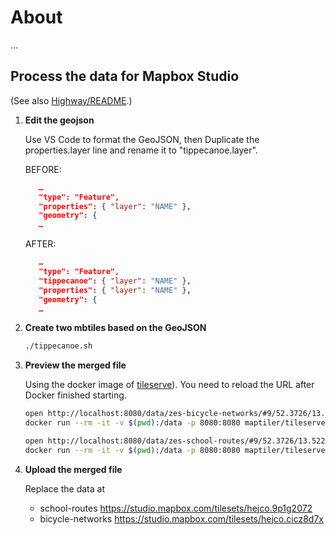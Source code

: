 # About

…

## Process the data for Mapbox Studio

(See also [Highway/README](./Highway/README.md).)

1. **Edit the geojson**

   Use VS Code to format the GeoJSON, then Duplicate the properties.layer line and rename it to "tippecanoe.layer".

   BEFORE:

   ```json
      …
      "type": "Feature",
      "properties": { "layer": "NAME" },
      "geometry": {
      …
   ```

   AFTER:

   ```json
      …
      "type": "Feature",
      "tippecanoe": { "layer": "NAME" },
      "properties": { "layer": "NAME" },
      "geometry": {
      …
   ```

1. **Create two mbtiles based on the GeoJSON**

   ```sh
   ./tippecanoe.sh
   ```

1. **Preview the merged file**

   Using the docker image of [tileserve](https://github.com/maptiler/tileserver-gl)). You need to reload the URL after Docker finished starting.

   ```sh
   open http://localhost:8080/data/zes-bicycle-networks/#9/52.3726/13.5226
   docker run --rm -it -v $(pwd):/data -p 8080:8080 maptiler/tileserver-gl --verbose --mbtiles zes-bicycle-networks.mbtiles
   ```

   ```sh
   open http://localhost:8080/data/zes-school-routes/#9/52.3726/13.5226
   docker run --rm -it -v $(pwd):/data -p 8080:8080 maptiler/tileserver-gl --verbose --mbtiles zes-school-routes.mbtiles
   ```

1. **Upload the merged file**

   Replace the data at

   - school-routes https://studio.mapbox.com/tilesets/hejco.9p1g2072
   - bicycle-networks https://studio.mapbox.com/tilesets/hejco.cicz8d7x

